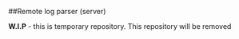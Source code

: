 ##Remote log parser (server)

**W.I.P** - this is temporary repository. This repository will be removed